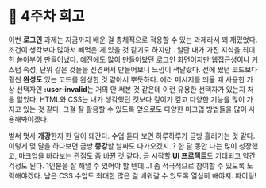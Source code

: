 # 🧐 4주차 회고

이번 **로그인** 과제는 지금까지 배운 걸 총체적으로 적용할 수 있는 과제라서 꽤 재밌었다. 조건이 생각보다 많아서 빼먹은 게 있을 것 같기도 하지만.. 일단 내가 가진 지식을 최대한 쏟아부어 만들어냈다. 예전에도 많이 만들어봤던 로그인 화면이지만 웹접근성이나 커스텀 속성, 단위 같은 것들을 신경써서 만들어보니 느낌이 색달랐다. 전에 짰던 코드보다 훨씬 **완성도** 있는 코드를 완성한 것 같아서 뿌듯하다. 에러 메시지를 띄울 때 사용한 가상 선택자인 **:user-invalid**는 거의 안 써본 것 같은데 이런 유용한 선택자가 있는지 처음 알았다. HTML와 CSS는 내가 생각했던 것보다 깊이가 깊고 다양한 기능을 많이 가지고 있는 것 같다. 그걸 잘 활용할 수 있도록 앞으로도 다양한 마크업 방법들을 많이 사용해봐야겠다.

벌써 멋사 **개강**한지 한 달이 돼간다. 수업 듣다 보면 하루하루가 금방 흘러가는 것 같다. 이렇게 몇 달을 하다보면 금방 **종강**할 날짜도 다가오겠지..? 한 달 동안 나는 많이 성장했고, 마크업을 바라보는 관점도 좀 바뀐 것 같다. 곧 시작할 **UI 프로젝트**도 기대되고 약간 걱정도 된다. 1인분을 잘 해낼 수 있어야 할 텐데...! 좀 적극적으로 참여할 수 있도록 노력해야겠다. 남은 CSS 수업도 최대한 많은 걸 배워갈 수 있도록 열심히 해야지. 파이팅!
